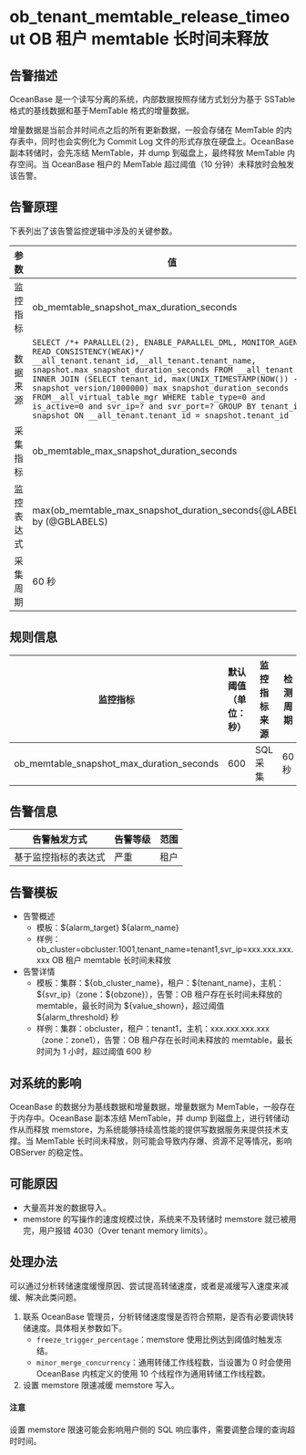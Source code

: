 # ob_tenant_memtable_release_timeout OB 租户 memtable 长时间未释放

## 告警描述

OceanBase 是一个读写分离的系统，内部数据按照存储方式划分为基于 SSTable 格式的基线数据和基于MemTable 格式的增量数据。

增量数据是当前合并时间点之后的所有更新数据，一般会存储在 MemTable 的内存表中，同时也会实例化为 Commit Log 文件的形式存放在硬盘上。OceanBase 副本转储时，会先冻结 MemTable，并 dump 到磁盘上，最终释放 MemTable 内存空间。当 OceanBase 租户的 MemTable 超过阈值（10 分钟）未释放时会触发该告警。

## 告警原理

下表列出了该告警监控逻辑中涉及的关键参数。

| **参数** | **值** |
| --- | --- |
| 监控指标 | ob_memtable_snapshot_max_duration_seconds |
| 数据来源 |```SELECT /*+ PARALLEL(2), ENABLE_PARALLEL_DML, MONITOR_AGENT READ_CONSISTENCY(WEAK)*/ __all_tenant.tenant_id,__all_tenant.tenant_name, snapshot.max_snapshot_duration_seconds FROM __all_tenant INNER JOIN (SELECT tenant_id, max(UNIX_TIMESTAMP(NOW()) - snapshot_version/1000000) max_snapshot_duration_seconds FROM__all_virtual_table_mgr WHERE table_type=0 and is_active=0 and svr_ip=? and svr_port=? GROUP BY tenant_id ) snapshot ON __all_tenant.tenant_id = snapshot.tenant_id ```|
| 采集指标 | ob_memtable_max_snapshot_duration_seconds |
| 监控表达式 | max(ob_memtable_max_snapshot_duration_seconds{@LABELS}) by (@GBLABELS) |
| 采集周期 | 60 秒 |

## 规则信息

| **监控指标** | **默认阈值（单位：秒）** | **监控指标来源** | **检测周期** | **消除周期** |
| --- | --- | --- | --- | --- |
| ob_memtable_snapshot_max_duration_seconds | 600 | SQL 采集 | 60 秒 | 5 分钟 |

## 告警信息

| **告警触发方式** | **告警等级** | **范围** |
| --- | --- | --- |
| 基于监控指标的表达式 | 严重 | 租户 |

## 告警模板

* 告警概述
  * 模板：\${alarm_target} ${alarm_name}
  * 样例：ob_cluster=obcluster:1001,tenant_name=tenant1,svr_ip=xxx.xxx.xxx.xxx OB 租户 memtable 长时间未释放
* 告警详情
  * 模板：集群：\${ob_cluster_name}，租户：\${tenant_name}，主机：\${svr_ip}（zone：\${obzone}），告警：OB 租户存在长时间未释放的 memtable，最长时间为 \${value_shown}，超过阈值 ${alarm_threshold} 秒
  * 样例：集群：obcluster，租户：tenant1，主机：xxx.xxx.xxx.xxx（zone：zone1），告警：OB 租户存在长时间未释放的 memtable，最长时间为 1 小时，超过阈值 600 秒

## 对系统的影响

OceanBase 的数据分为基线数据和增量数据，增量数据为 MemTable，一般存在于内存中。OceanBase 副本冻结 MemTable，并 dump 到磁盘上，进行转储动作从而释放 memstore，为系统能够持续高性能的提供写数据服务来提供技术支撑。当 MemTable 长时间未释放，则可能会导致内存爆、资源不足等情况，影响 OBServer 的稳定性。

## 可能原因

* 大量高并发的数据导入。
* memstore 的写操作的速度规模过快，系统来不及转储时 memstore 就已被用完，用户报错 4030（Over tenant memory limits）。

## 处理办法

可以通过分析转储速度缓慢原因、尝试提高转储速度，或者是减缓写入速度来减缓、解决此类问题。

1. 联系 OceanBase 管理员，分析转储速度慢是否符合预期，是否有必要调快转储速度。具体相关参数如下。
   * `freeze_trigger_percentage`：memstore 使用比例达到阈值时触发冻结。
   * `minor_merge_concurrency`：通用转储工作线程数，当设置为 0 时会使用 OceanBase 内核定义的使用 10 个线程作为通用转储工作线程数。
2. 设置 memstore 限速减缓 memstore 写入。
  <main id="notice" type='notice'>
    <h4>注意</h4>
    <p>设置 memstore 限速可能会影响用户侧的 SQL 响应事件，需要调整合理的查询超时时间。</p>
  </main>
